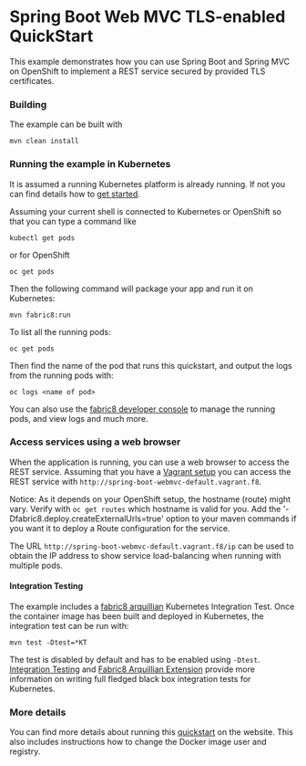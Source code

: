 # Spring Boot Web MVC TLS-enabled QuickStart

This example demonstrates how you can use Spring Boot and Spring MVC on OpenShift to implement a REST service secured by provided TLS certificates.

### Building

The example can be built with

    mvn clean install

### Running the example in Kubernetes

It is assumed a running Kubernetes platform is already running. If not you can find details how to [get started](http://fabric8.io/guide/getStarted/index.html).

Assuming your current shell is connected to Kubernetes or OpenShift so that you can type a command like

```
kubectl get pods
```

or for OpenShift

```
oc get pods
```

Then the following command will package your app and run it on Kubernetes:

```
mvn fabric8:run
```

To list all the running pods:

    oc get pods

Then find the name of the pod that runs this quickstart, and output the logs from the running pods with:

    oc logs <name of pod>

You can also use the [fabric8 developer console](http://fabric8.io/guide/console.html) to manage the running pods, and view logs and much more.


### Access services using a web browser

When the application is running, you can use a web browser to access the REST service. Assuming that you
have a [Vagrant setup](http://fabric8.io/guide/getStarted/vagrant.html) you can access the REST service with
`http://spring-boot-webmvc-default.vagrant.f8`.

Notice: As it depends on your OpenShift setup, the hostname (route) might vary. Verify with `oc get routes` which
hostname is valid for you.  Add the '-Dfabric8.deploy.createExternalUrls=true' option to your maven commands if you want it to deploy a Route configuration for the service.

The URL `http://spring-boot-webmvc-default.vagrant.f8/ip` can be used to obtain the IP address to show service load-balancing
when running with multiple pods.


#### Integration Testing

The example includes a [fabric8 arquillian](https://github.com/fabric8io/fabric8/tree/master/components/fabric8-arquillian) Kubernetes Integration Test. 
Once the container image has been built and deployed in Kubernetes, the integration test can be run with:

	mvn test -Dtest=*KT

The test is disabled by default and has to be enabled using `-Dtest`. [Integration Testing](https://fabric8.io/guide/testing.html) and [Fabric8 Arquillian Extension](https://fabric8.io/guide/arquillian.html) provide more information on writing full fledged black box integration tests for Kubernetes. 

### More details

You can find more details about running this [quickstart](http://fabric8.io/guide/quickstarts/running.html) on the website. This also includes instructions how to change the Docker image user and registry.

